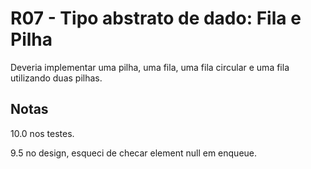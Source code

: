 # R07 - Tipo abstrato de dado: Fila e Pilha

Deveria implementar uma pilha, uma fila, uma fila circular e uma fila utilizando duas pilhas.

## Notas
10.0 nos testes.

9.5 no design, esqueci de checar element null em enqueue.